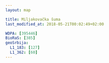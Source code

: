```yaml
---
layout: map

title: Miljakovačka šuma
last_modified_at: 2018-05-21T00:02:49+02:00

WDPA: [395446]
BioRaS: [385]
geoSrbija:
  L1_183: [127]
  L1_362: [60]
---
```

